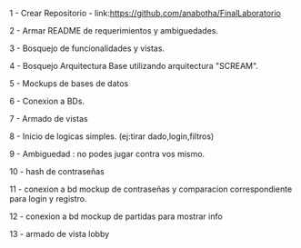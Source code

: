 1 - Crear Repositorio 
    - link:https://github.com/anabotha/FinalLaboratorio

2 - Armar README de requerimientos y ambiguedades.

3 - Bosquejo de funcionalidades y vistas.

4 - Bosquejo Arquitectura Base utilizando arquitectura "SCREAM".

5 - Mockups de bases de datos 

6 - Conexion a BDs.

7 - Armado de vistas

8 - Inicio de logicas simples. (ej:tirar dado,login,filtros)

9 - Ambiguedad : no podes jugar contra vos mismo.

10 - hash de contraseñas

11 - conexion a bd mockup de contraseñas y comparacion correspondiente para login y registro.

12 - conexion a bd mockup de partidas para mostrar info

13 - armado de vista lobby